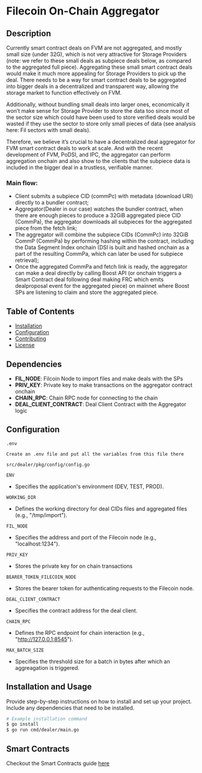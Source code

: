 # Filecoin On-Chain Aggregator

## Description

Currently smart contract deals on FVM are not aggregated, and mostly small size (under 32G), which is not very attractive for Storage Providers (note: we refer to these small deals as subpiece deals below, as compared to the aggregated full piece). Aggregating these small smart contract deals would make it much more appealing for Storage Providers to pick up the deal. There needs to be a way for smart contract deals to be aggregated into bigger deals in a decentralized and transparent way, allowing the storage market to function effectively on FVM.

Additionally, without bundling small deals into larger ones, economically it won’t make sense for Storage Provider to store the data too since most of the sector size which could have been used to store verified deals would be wasted if they use the sector to store only small pieces of data (see analysis here: Fil sectors with small deals).

Therefore, we believe it’s crucial to have a decentralized deal aggregator for FVM smart contract deals to work at scale. And with the recent development of FVM, PoDSI, and IPC, the aggregator can perform aggregation onchain and also show to the clients that the subpiece data is included in the bigger deal in a trustless, verifiable manner.

### Main flow:

- Client submits a subpiece CID (commPc) with metadata (download URI) directly to a bundler contract;
- Aggregator(Dealer in our case) watches the bundler contract, when there are enough pieces to produce a 32GiB aggregated piece CID (CommPa), the aggregator downloads all subpieces for the aggregated piece from the fetch link;
- The aggregator will combine the subpiece CIDs (CommPc) into 32GiB CommP (CommPa) by performing hashing within the contract, including the Data Segment Index onchain (DSI is built and hashed onchain as a part of the resulting CommPa, which can later be used for subpiece retrieval);
- Once the aggregated CommPa and fetch link is ready, the aggregator can make a deal directly by calling Boost API (or onchain triggers a Smart Contract deal following deal making FRC which emits dealproposal event for the aggregated piece) on mainnet where Boost SPs are listening to claim and store the aggregated piece.

## Table of Contents

- [Installation](#installation)
- [Configuration](#configuration)
- [Contributing](#contributing)
- [License](#license)

## Dependencies

- **FIL_NODE**: Filcoin Node to import files and make deals with the SPs
- **PRIV_KEY**: Private key to make transactions on the aggregator contract onchain
- **CHAIN_RPC**: Chain RPC node for connecting to the chain
- **DEAL_CLIENT_CONTRACT**: Deal Client Contract with the Aggregator logic

## Configuration

```
.env

Create an .env file and put all the variables from this file there

src/dealer/pkg/config/config.go
```

`ENV`

- Specifies the application's environment (DEV, TEST, PROD).

`WORKING_DIR`

- Defines the working directory for deal CIDs files and aggregated files (e.g., "/tmp/import").

`FIL_NODE`

- Specifies the address and port of the Filecoin node (e.g., "localhost:1234").

`PRIV_KEY`

- Stores the private key for on chain transactions

`BEARER_TOKEN_FILECOIN_NODE`

- Stores the bearer token for authenticating requests to the Filecoin node.

`DEAL_CLIENT_CONTRACT`

- Specifies the contract address for the deal client.

`CHAIN_RPC`

- Defines the RPC endpoint for chain interaction (e.g., "http://127.0.0.1:8545").

`MAX_BATCH_SIZE`

- Specifies the threshold size for a batch in bytes after which an aggreagation is triggered.

## Installation and Usage

Provide step-by-step instructions on how to install and set up your project. Include any dependencies that need to be installed.

```bash
# Example installation command
$ go install
$ go run cmd/dealer/main.go
```

## Smart Contracts

Checkout the Smart Contracts guide [here](https://github.com/spheronFdn/filecoin-onchain-aggregator/blob/main/src/contracts/README.md)
